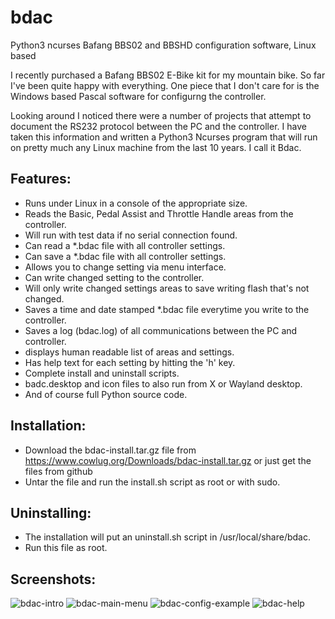 # bdac
Python3 ncurses Bafang BBS02 and BBSHD configuration software, Linux based

I recently purchased a Bafang BBS02 E-Bike kit for my mountain bike. So far I've been quite
happy with everything.  One piece that I don't care for is the Windows based Pascal software
for configurng the controller.

Looking around I noticed there were a number of projects that attempt to document the RS232
protocol between the PC and the controller.  I have taken this information and written a 
Python3 Ncurses program that will run on pretty much any Linux machine from the last 10
years.  I call it Bdac.

Features:
---------
  - Runs under Linux in a console of the appropriate size.
  - Reads the Basic, Pedal Assist and Throttle Handle areas from the controller.
  - Will run with test data if no serial connection found.
  - Can read a *.bdac file with all controller settings.
  - Can save a *.bdac file with all controller settings.
  - Allows you to change setting via menu interface.
  - Can write changed setting to the controller.
  - Will only write changed settings areas to save writing flash that's not changed.
  - Saves a time and date stamped *.bdac file everytime you write to the controller.
  - Saves a log (bdac.log) of all communications between the PC and controller.
  - displays human readable list of areas and settings.
  - Has help text for each setting by hitting the 'h' key.
  - Complete install and uninstall scripts.
  - badc.desktop and icon files to also run from X or Wayland desktop.
  - And of course full Python source code.
  
Installation:
-------------
  - Download the bdac-install.tar.gz file from https://www.cowlug.org/Downloads/bdac-install.tar.gz or just get the files from github
  - Untar the file and run the install.sh script as root or with sudo.
  
Uninstalling:
-------------
  - The installation will put an uninstall.sh script in /usr/local/share/bdac.
  - Run this file as root.

Screenshots:
------------
![bdac-intro](https://user-images.githubusercontent.com/2425304/184456870-12a70d51-3a93-47cb-bf87-eaf6e2f7feee.png)
![bdac-main-menu](https://user-images.githubusercontent.com/2425304/184456879-ba20e54a-936b-432f-8472-bf6a71209854.png)
![bdac-config-example](https://user-images.githubusercontent.com/2425304/184456890-e6590d94-01c6-4251-8834-93a620434059.png)
![bdac-help](https://user-images.githubusercontent.com/2425304/184456898-4db92ab6-9cd4-43cc-ae82-445a09d14fca.png)

